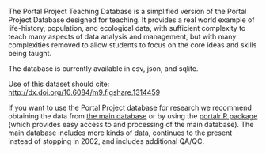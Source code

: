 The Portal Project Teaching Database is a simplified version of the Portal
Project Database designed for teaching. It provides a real world example of
life-history, population, and ecological data, with sufficient complexity to
teach many aspects of data analysis and management, but with many complexities
removed to allow students to focus on the core ideas and skills being taught.

The database is currently available in csv, json, and sqlite.

Use of this dataset should cite: http://dx.doi.org/10.6084/m9.figshare.1314459

If you want to use the Portal Project database for research we recommend obtaining
the data from [the main database](https://github.com/weecology/PortalData) or by
using the [portalr R package](https://cran.r-project.org/web//packages/portalr/index.html)
(which provides easy access to and processing of the main database). The main
database includes more kinds of data, continues to the present instead of
stopping in 2002, and includes additional QA/QC.
